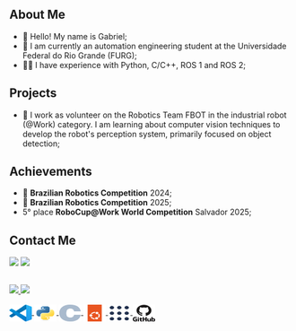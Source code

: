 ## About Me
- 👦 Hello! My name is Gabriel;
- 📖 I am currently an automation engineering student at the Universidade Federal do Rio Grande (FURG);
- 👨‍💻 I have experience with Python, C/C++, ROS 1 and ROS 2;

## Projects
- 🤖 I work as volunteer on the Robotics Team FBOT in the industrial robot (@Work) category. I am learning about computer vision techniques to develop the robot's perception system, primarily focused on object detection;

## Achievements
- 🥈 **Brazilian Robotics Competition** 2024;
- 🥇 **Brazilian Robotics Competition** 2025;
- 5° place **RoboCup@Work World Competition** Salvador 2025;

## Contact Me
<div>
  <a href="https://www.linkedin.com/in/gabrieltlt " target="_blank"><img src="https://img.shields.io/badge/LinkedIn-0077B5?style=for-the-badge&logo=linkedin&logoColor=white"
target="_blank"></a>
  <a href="mailto:gabrieltlt721@gmail.com" target="_blank"><img src="https://img.shields.io/badge/Gmail-D14836?style=for-the-badge&logo=gmail&logoColor=white"
target="_blank"></a>
</div>

##
<div align="left">
  <a href="https://www.github.com/gabrieltlt/">
  <img height="180em" src="https://github-readme-stats.vercel.app/api?username=gabrieltlt&show_icons=true&theme=algolia&include_all_commits=false&count_private=true"/>
  <img height="180em" src="https://github-readme-stats.vercel.app/api/top-langs/?username=gabrieltlt&layout=compact&langs_count=7&theme=algolia"/>
</div>

</div>
<div style="display: inline_block"><br>
  <img align="center" alt="Gabriel-VSCode" height="30" width="40" src="https://github.com/devicons/devicon/blob/master/icons/vscode/vscode-original.svg"/>
  <img align="center" alt="Gabriel-Python" height="30" width="40" src="https://raw.githubusercontent.com/devicons/devicon/master/icons/python/python-original.svg"/>
  <img align="center" alt="Gabriel-C" height="30" width="40" src="https://github.com/devicons/devicon/blob/master/icons/c/c-original.svg"/>
  <img align="center" alt="Gabriel-Github" height="30" width="40" src="https://github.com/devicons/devicon/blob/master/icons/ubuntu/ubuntu-original.svg"/>
  <img align="center" alt="Gabriel-ROS" height="30" width="40" src="https://github.com/devicons/devicon/blob/master/icons/ros/ros-original.svg"/>
  <img align="center" alt="Gabriel-Ubuntu" height="30" width="40" src="https://raw.githubusercontent.com/devicons/devicon/00f02ef57fb7601fd1ddcc2fe6fe670fef3ae3e4/icons/github/github-original-wordmark.svg"/>
</div>
